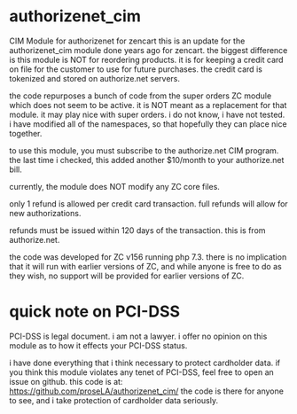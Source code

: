 # authorizenet_cim
CIM Module for authorizenet for zencart
this is an update for the authorizenet_cim module done years ago for zencart.  the biggest difference is this module is NOT for reordering products.  it is for keeping a credit card on file for the customer to use for future purchases.  the credit card is tokenized and stored on authorize.net servers.

the code repurposes a bunch of code from the super orders ZC module which does not seem to be active.  it is NOT meant as a replacement for that module.  it may play nice with super orders.  i do not know, i have not tested.  i have modified all of the namespaces, so that hopefully they can place nice together.

to use this module, you must subscribe to the authorize.net CIM program.  the last time i checked, this added another $10/month to your authorize.net bill.

currently, the module does NOT modify any ZC core files.

only 1 refund is allowed per credit card transaction.  full refunds will allow for new authorizations.

refunds must be issued within 120 days of the transaction.  this is from authorize.net.

the code was developed for ZC v156 running php 7.3.  there is no implication that it will run with earlier versions of ZC, and while anyone is free to do as they wish, no support will be provided for earlier versions of ZC.

# quick note on PCI-DSS
PCI-DSS is legal document.  i am not a lawyer.  i offer no opinion on this module as to how it effects your PCI-DSS status.  

i have done everything that i think necessary to protect cardholder data.  if you think this module violates any tenet of PCI-DSS, feel free to open an issue on github.  this code is at:  https://github.com/proseLA/authorizenet_cim/  the code is there for anyone to see, and i take protection of cardholder data seriously.


